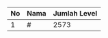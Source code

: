| No | Nama            | Jumlah Level |
|----|-----------------|--------------|
| 1  | #    |    2573        |
